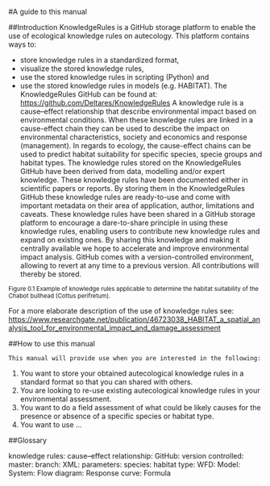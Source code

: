 #A guide to this manual

##Introduction
KnowledgeRules is a GitHub storage platform to enable the use of ecological knowledge rules on autecology. This platform contains ways to:
-	store knowledge rules in a standardized format, 
-	visualize the stored knowledge rules,
-	use the stored knowledge rules in scripting (Python) and
-	use the stored knowledge rules in models (e.g. HABITAT).
The KnowledgeRules GitHub can be found at:
https://github.com/Deltares/KnowledgeRules
A knowledge rule is a cause–effect relationship that describe environmental impact based on environmental conditions. When these knowledge rules are linked in a cause-effect chain they can be used to describe the impact on environmental characteristics, society and economics and response (management). In regards to ecology, the cause-effect chains can be used to predict habitat suitability for specific species, specie groups and habitat types. The knowledge rules stored on the KnowledgeRules GitHub have been derived from data, modelling and/or expert knowledge. These knowledge rules have been documented either in scientific papers or reports. By storing them in the KnowledgeRules GitHub these knowledge rules are ready-to-use and come with important metadata on their area of application, author, limitations and caveats.
These knowledge rules have been shared in a GitHub storage platform to encourage a dare-to-share principle in using these knowledge rules, enabling users to contribute new knowledge rules and expand on existing ones. By sharing this knowledge and making it centrally available we hope to accelerate and improve environmental impact analysis. 
GitHub comes with a version-controlled environment, allowing to revert at any time to a previous version. All contributions will thereby be stored.



<sub>Figure 0.1 Example of knowledge rules applicable to determine the habitat suitability of the Chabot bullhead (Cottus perifretum).</sub> 

For a more elaborate description of the use of knowledge rules see:
https://www.researchgate.net/publication/46723038_HABITAT_a_spatial_analysis_tool_for_environmental_impact_and_damage_assessment


##How to use this manual

	This manual will provide use when you are interested in the following:
1.	You want to store your obtained autecological knowledge rules in a standard format so that 	you can shared with others.
2.	You are looking to re-use existing autecological knowledge rules in your environmental		assessment.
3.	You want to do a field assessment of what could be likely causes for the presence or absence 	of a specific species or habitat type.
4.	You want to use …

##Glossary

knowledge rules: 
cause–effect relationship: 
GitHub:
version controlled:
master:
branch:
XML: 
parameters:
species:
habitat type:
WFD:
Model:
System:
Flow diagram:
Response curve: 
Formula
